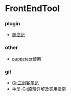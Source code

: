 # FrontEndTool

### plugin
- [随便记](/plugin/随便记.md)


### other
- [puppeteer使用](/other/puppeteer使用.md)


### git
- [Git三剑客笔记](/git/Git三剑客笔记.md)
- [手册-Git原理详解及实用指南](/git/手册-Git原理详解及实用指南.md)


